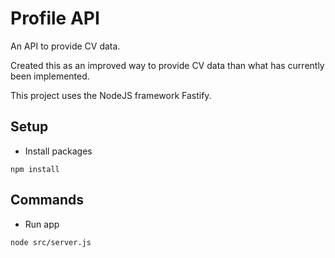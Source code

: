 # Profile API

An API to provide CV data.

Created this as an improved way to provide CV data than what has currently been implemented.

This project uses the NodeJS framework Fastify.

## Setup 

- Install packages

```
npm install
```

## Commands

- Run app

```
node src/server.js
```
